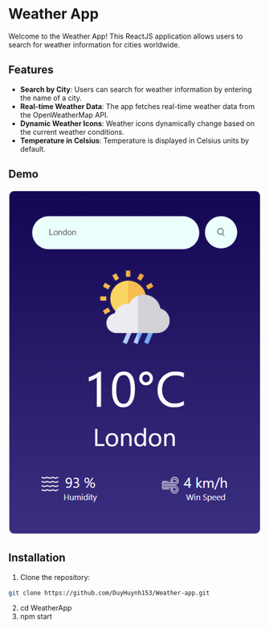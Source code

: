 # Weather App

Welcome to the Weather App! This ReactJS application allows users to search for weather information for cities worldwide.

## Features

- **Search by City**: Users can search for weather information by entering the name of a city.
- **Real-time Weather Data**: The app fetches real-time weather data from the OpenWeatherMap API.
- **Dynamic Weather Icons**: Weather icons dynamically change based on the current weather conditions.
- **Temperature in Celsius**: Temperature is displayed in Celsius units by default.

## Demo

![Weather App Screenshot](./src/Components/Assets/Screenshot.png)

## Installation

1. Clone the repository:

```bash
git clone https://github.com/DuyHuynh153/Weather-app.git
```

2. cd WeatherApp
3. npm start
